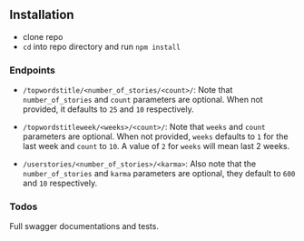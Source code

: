 ## Installation

* clone repo
* `cd` into repo directory and run `npm install`

### Endpoints
* `/topwordstitle/<number_of_stories/<count>/`: Note that `number_of_stories` and `count` parameters are optional. When not provided, it defaults to `25` and `10` respectively.


* `/topwordstitleweek/<weeks>/<count>/`: Note that `weeks` and `count` parameters are optional. When not provided, `weeks` defaults to `1` for the last week and `count` to `10`. A value of `2` for `weeks` will mean last 2 weeks.


* `/userstories/<number_of_stories>/<karma>`: Also note that the `number_of_stories` and `karma` parameters are optional, they default to `600` and `10` respectively.



### Todos
Full swagger documentations and tests.